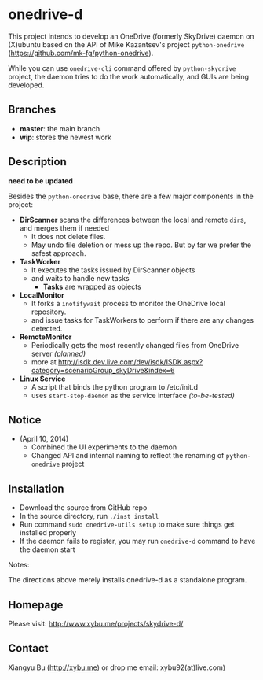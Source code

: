 onedrive-d
==================
This project intends to develop an OneDrive (formerly SkyDrive) daemon on (X)ubuntu based on the API of Mike Kazantsev's project `python-onedrive` (https://github.com/mk-fg/python-onedrive).

While you can use `onedrive-cli` command offered by `python-skydrive` project, the daemon tries to do the work automatically, and GUIs are being developed.

Branches
--------
 * **master**: the main branch
 * **wip**: stores the newest work

Description
-----------

**need to be updated**

Besides the `python-onedrive` base, there are a few major components in the project:

 * **DirScanner** scans the differences between the local and remote `dir`s, and merges them if needed
 	 * It does not delete files.
 	 * May undo file deletion or mess up the repo. But by far we prefer the safest approach.
 * **TaskWorker**
 	 * It executes the tasks issued by DirScanner objects
 	 * and waits to handle new tasks
 	 	 * **Tasks** are wrapped as objects
 * **LocalMonitor**
 	 * It forks a `inotifywait` process to monitor the OneDrive local repository.
 	 * and issue tasks for TaskWorkers to perform if there are any changes detected.
 * **RemoteMonitor**
 	 * Periodically gets the most recently changed files from OneDrive server _(planned)_
 	 * more at http://isdk.dev.live.com/dev/isdk/ISDK.aspx?category=scenarioGroup_skyDrive&index=6
 * **Linux Service**
 	 * A script that binds the python program to /etc/init.d
 	 * uses `start-stop-daemon` as the service interface _(to-be-tested)_

Notice
--------

* (April 10, 2014) 
	 * Combined the UI experiments to the daemon
	 * Changed API and internal naming to reflect the renaming of `python-onedrive` project

Installation
--------------

 - Download the source from GitHub repo
 - In the source directory, run `./inst install`
 - Run command `sudo onedrive-utils setup` to make sure things get installed properly
 - If the daemon fails to register, you may run `onedrive-d` command to have the daemon start
 
 Notes:
 
 The directions above merely installs onedrive-d as a standalone program.

Homepage
-----------
Please visit: http://www.xybu.me/projects/skydrive-d/


Contact
--------
Xiangyu Bu (http://xybu.me) or drop me email: xybu92(at)live.com)
